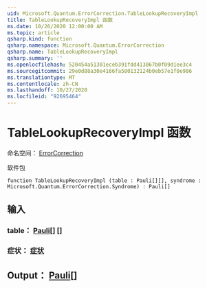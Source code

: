 ```yaml
---
uid: Microsoft.Quantum.ErrorCorrection.TableLookupRecoveryImpl
title: TableLookupRecoveryImpl 函数
ms.date: 10/26/2020 12:00:00 AM
ms.topic: article
qsharp.kind: function
qsharp.namespace: Microsoft.Quantum.ErrorCorrection
qsharp.name: TableLookupRecoveryImpl
qsharp.summary: ''
ms.openlocfilehash: 520454a51301eceb391fdd413067b0f09d1ee3c4
ms.sourcegitcommit: 29e0d88a30e4166fa580132124b0eb57e1f0e986
ms.translationtype: MT
ms.contentlocale: zh-CN
ms.lasthandoff: 10/27/2020
ms.locfileid: "92695464"
---
```

# <a name="tablelookuprecoveryimpl-function"></a>TableLookupRecoveryImpl 函数

命名空间： [ErrorCorrection](xref:Microsoft.Quantum.ErrorCorrection)

软件包 [](https://nuget.org/packages/)




```qsharp
function TableLookupRecoveryImpl (table : Pauli[][], syndrome : Microsoft.Quantum.ErrorCorrection.Syndrome) : Pauli[]
```


## <a name="input"></a>输入

### <a name="table--pauli"></a>table： [Pauli](xref:microsoft.quantum.lang-ref.pauli)[] []




### <a name="syndrome--syndrome"></a>症状： [症状](xref:Microsoft.Quantum.ErrorCorrection.Syndrome)





## <a name="output--pauli"></a>Output： [Pauli](xref:microsoft.quantum.lang-ref.pauli)[]

